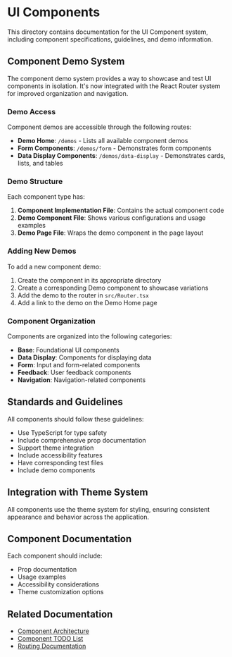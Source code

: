 # UI Components

This directory contains documentation for the UI Component system, including component specifications, guidelines, and demo information.

## Component Demo System

The component demo system provides a way to showcase and test UI components in isolation. It's now integrated with the React Router system for improved organization and navigation.

### Demo Access

Component demos are accessible through the following routes:

- **Demo Home**: `/demos` - Lists all available component demos
- **Form Components**: `/demos/form` - Demonstrates form components
- **Data Display Components**: `/demos/data-display` - Demonstrates cards, lists, and tables

### Demo Structure

Each component type has:

1. **Component Implementation File**: Contains the actual component code
2. **Demo Component File**: Shows various configurations and usage examples
3. **Demo Page File**: Wraps the demo component in the page layout

### Adding New Demos

To add a new component demo:

1. Create the component in its appropriate directory
2. Create a corresponding Demo component to showcase variations
3. Add the demo to the router in `src/Router.tsx`
4. Add a link to the demo on the Demo Home page

### Component Organization

Components are organized into the following categories:

- **Base**: Foundational UI components
- **Data Display**: Components for displaying data
- **Form**: Input and form-related components
- **Feedback**: User feedback components
- **Navigation**: Navigation-related components

## Standards and Guidelines

All components should follow these guidelines:

- Use TypeScript for type safety
- Include comprehensive prop documentation
- Support theme integration
- Include accessibility features
- Have corresponding test files
- Include demo components

## Integration with Theme System

All components use the theme system for styling, ensuring consistent appearance and behavior across the application.

## Component Documentation

Each component should include:

- Prop documentation
- Usage examples
- Accessibility considerations
- Theme customization options

## Related Documentation

- [Component Architecture](TODO-architecture.md)
- [Component TODO List](TODO-components.md)
- [Routing Documentation](../routing/README.md) 